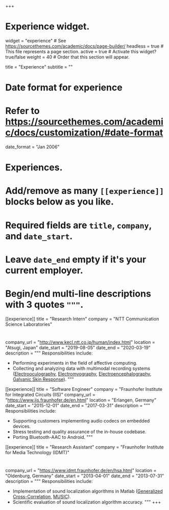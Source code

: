 +++
# Experience widget.
widget = "experience"  # See https://sourcethemes.com/academic/docs/page-builder/
headless = true  # This file represents a page section.
active = true  # Activate this widget? true/false
weight = 40  # Order that this section will appear.

title = "Experience"
subtitle = ""

# Date format for experience
#   Refer to https://sourcethemes.com/academic/docs/customization/#date-format
date_format = "Jan 2006"

# Experiences.
#   Add/remove as many `[[experience]]` blocks below as you like.
#   Required fields are `title`, `company`, and `date_start`.
#   Leave `date_end` empty if it's your current employer.
#   Begin/end multi-line descriptions with 3 quotes `"""`.
[[experience]]
  title = "Research Intern"
  company = "NTT Communication Science Laboratories"
  # <!--  - Human Information Science Laboratory -->
  company_url = "http://www.kecl.ntt.co.jp/human/index.html"
  location = "Atsugi, Japan"
  date_start = "2019-08-05"
  date_end = "2020-03-19"
  description = """
  Responsibilities include:

  * Performing experiments in the field of affective computing.
  * Collecting and analyzing data with multimodal recording systems ([Electrooculography](https://en.wikipedia.org/wiki/Electrooculography), [Electromyography](https://en.wikipedia.org/wiki/Electromyography), [Electroencephalography](https://en.wikipedia.org/wiki/Electroencephalography), [Galvanic Skin Response](https://en.wikipedia.org/wiki/Electrodermal_activity)).
  """

[[experience]]
  title = "Software Engineer"
  company = "Fraunhofer Institute for Integrated Circuits (IIS)"
  company_url = "https://www.iis.fraunhofer.de/en.html"
  location = "Erlangen, Germany"
  date_start = "2015-12-01"
  date_end = "2017-03-31"
  description = """
  Responsibilities include:

  * Supporting customers implementing audio codecs on embedded devices.
  * Stress testing and quality assurance of the in-house codebase.
  * Porting Bluetooth-AAC to Android.
  """

[[experience]]
  title = "Research Assistant"
  company = "Fraunhofer Institute for Media Technology (IDMT)"
  # <!--  - Division Hearing, Speech and Audio Technology -->
  company_url = "https://www.idmt.fraunhofer.de/en/hsa.html"
  location = "Oldenburg, Germany"
  date_start = "2013-04-01"
  date_end = "2013-07-31"
  description = """
  Responsibilities include:

  * Implementation of sound localization algorithms in Matlab ([Generalized Cross-Correlation](https://en.wikipedia.org/wiki/Steered-Response_Power_Phase_Transform), [MUSIC](https://en.wikipedia.org/wiki/MUSIC_(algorithm))).
  * Scientific evaluation of sound localization algorithm accuracy.
  """
+++

